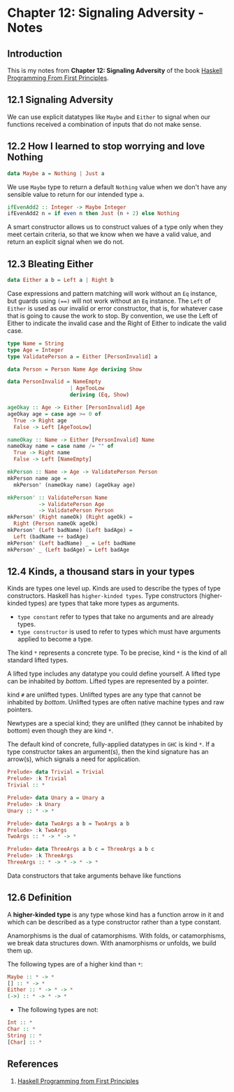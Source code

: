 # Chapter 12: Signaling Adversity - Notes

## Introduction

This is my notes from **Chapter 12: Signaling Adversity** of the book [Haskell Programming From First Principles](http://haskellbook.com).

## 12.1 Signaling Adversity

We can use explicit datatypes like `Maybe` and `Either` to signal when our functions received a combination of inputs that do not make sense.

## 12.2 How I learned to stop worrying and love Nothing

```haskell
data Maybe a = Nothing | Just a
```

We use `Maybe` type to return a default `Nothing` value when we don't have any sensible value to return for our intended type `a`.

```haskell
ifEvenAdd2 :: Integer -> Maybe Integer
ifEvenAdd2 n = if even n then Just (n + 2) else Nothing
```

A smart constructor allows us to construct values of a type only when they meet certain criteria, so that we know when we have a valid value, and return an explicit signal when we do not.

## 12.3 Bleating Either

```haskell
data Either a b = Left a | Right b
```

Case expressions and pattern matching will work without an `Eq` instance, but guards using `(==)` will not work without an `Eq` instance. The `Left` of `Either` is used as our invalid or error constructor, that is, for whatever case that is going to cause the work to stop. By convention, we use the Left of Either to indicate the invalid case and the Right of Either to indicate the valid case.

```haskell
type Name = String
type Age = Integer
type ValidatePerson a = Either [PersonInvalid] a

data Person = Person Name Age deriving Show

data PersonInvalid = NameEmpty
                    | AgeTooLow
                    deriving (Eq, Show)

ageOkay :: Age -> Either [PersonInvalid] Age
ageOkay age = case age >= 0 of
  True -> Right age
  False -> Left [AgeTooLow]

nameOkay :: Name -> Either [PersonInvalid] Name
nameOkay name = case name /= "" of
  True -> Right name
  False -> Left [NameEmpty]

mkPerson :: Name -> Age -> ValidatePerson Person
mkPerson name age =
  mkPerson' (nameOkay name) (ageOkay age)

mkPerson' :: ValidatePerson Name
          -> ValidatePerson Age
          -> ValidatePerson Person
mkPerson' (Right nameOk) (Right ageOk) =
  Right (Person nameOk ageOk)
mkPerson' (Left badName) (Left badAge) =
  Left (badName ++ badAge)
mkPerson' (Left badName) _ = Left badName
mkPerson' _ (Left badAge) = Left badAge
```

## 12.4 Kinds, a thousand stars in your types

Kinds are types one level up. Kinds are used to describe the types of type constructors. Haskell has `higher-kinded types`. Type constructors (higher-kinded types) are types that take more types as arguments.

- `type constant` refer to types that take no arguments and are already types.
- `type constructor` is used to refer to types which must have arguments applied to become a type.

The kind `*` represents a concrete type. To be precise, kind `*` is the kind of all standard lifted types.

A lifted type includes any datatype you could define yourself. A lifted type can be inhabited by *bottom*. Lifted types are represented by a pointer.

kind `#` are unlifted types. Unlifted types are any type that cannot be inhabited by *bottom*. Unlifted types are often native machine types and raw pointers.

Newtypes are a special kind; they are unlifted (they cannot be inhabited by bottom) even though they are kind `*`.

The default kind of concrete, fully-applied datatypes in `GHC` is kind `*`. If a type constructor takes an argument(s), then the kind signature has an arrow(s), which signals a need for application.

```haskell
Prelude> data Trivial = Trivial
Prelude> :k Trivial
Trivial :: *

Prelude> data Unary a = Unary a
Prelude> :k Unary
Unary :: * -> *

Prelude> data TwoArgs a b = TwoArgs a b
Prelude> :k TwoArgs
TwoArgs :: * -> * -> *

Prelude> data ThreeArgs a b c = ThreeArgs a b c
Prelude> :k ThreeArgs
ThreeArgs :: * -> * -> * -> *
```

Data constructors that take arguments behave like functions

## 12.6 Definition

A **higher-kinded type** is any type whose kind has a function arrow in it and which can be described as a type constructor rather than a type constant.

Anamorphisms is the dual of catamorphisms. With folds, or catamorphisms, we break data structures down. With anamorphisms or unfolds, we build them up.

The following types are of a higher kind than `*`:

```haskell
Maybe :: * -> *
[] :: * -> *
Either :: * -> * -> *
(->) :: * -> * -> *
```

- The following types are not:

```haskell
Int :: *
Char :: *
String :: *
[Char] :: *
```

## References

1. [Haskell Programming from First Principles](http://haskellbook.com/)
